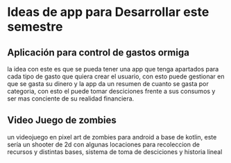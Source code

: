 # Ideas de app para Desarrollar este semestre
## Aplicación para control de gastos ormiga
la idea con este es que se pueda tener una app que tenga apartados para cada tipo de gasto que quiera crear el usuario, con  esto puede gestionar en que se gasta su dinero y la app da un resumen de cuanto se gasta por categoria, con esto el puede tomar desciciones frente a sus consumos y ser mas conciente de su realidad financiera.

## Video Juego de zombies
un videojuego en pixel art de zombies para android a base de kotlin, este sería un shooter de 2d con algunas locaciones para recoleccion de recursos y distintas bases, sistema de toma de desciciones y historia lineal